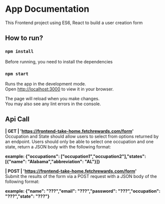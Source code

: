 # App Documentation

This Frontend project using ES6, React to build a user creation form

## How to run?

### `npm install`

Before running, you need to install the dependencies

### `npm start`

Runs the app in the development mode.\
Open [http://localhost:3000](http://localhost:3000) to view it in your browser.

The page will reload when you make changes.\
You may also see any lint errors in the console.

## Api Call

**| GET    | 'https://frontend-take-home.fetchrewards.com/form'**       
Occupation and State should allow users to select from options returned by an endpoint. Users should only be able to select one occupation and one state, return a JSON body with the following format:

**example: {"occupations": ["occupation1","occupation2"],"states": [{"name": "Alabama","abbreviation": "AL"}]}**

**| POST    | 'https://frontend-take-home.fetchrewards.com/form'**        
Submit the results of the form via a POST request with a JSON body of the following format:

**example: {"name": "???","email": "???","password": "???","occupation": "???","state": "???"}**


